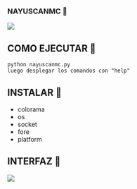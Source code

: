 ### NAYUSCANMC 🍣

![](https://imgur.com/qvaSFxS)

## COMO EJECUTAR 🥨

```
python nayuscanmc.py
luego desplegar los comandos con "help"
```
## INSTALAR 🥚
  - colorama
  - os 
  - socket
  - fore
  - platform
 
## INTERFAZ 🍤

![](https://i.imgur.com/3V3D8bb.png)
